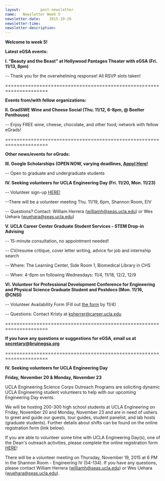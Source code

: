 ```yaml
---
layout:     	post-newsletter
name:	Newsletter Week 5
newsletter-date:	2015-10-26
newsletter-time:	
newsletter-description:	
---
```



<b>Welcome to week 5! </b>

<b>Latest eGSA events:</b>

<b>I. “Beauty and the Beast” at Hollywood Pantages Theater with eGSA (Fri. 11/13, 8pm)</b>

-- Thank you for the overwhelming response! All RSVP slots taken!

=====================================================================

<b>Events from/with fellow organizations:</b>

<b>II. GradSWE Wine and Cheese Social (Thu. 11/12, 6-8pm, @ Boelter Penthouse)</b>

-- Enjoy FREE wine, cheese, chocolate, and other food; network with fellow eGrads!

=====================================================================

<b>Other news/events for eGrads:</b>

<b>III. Google Scholarships (OPEN NOW, varying deadlines, <a href="https://www.google.com/edu/scholarships/" target="_blank">Appyl Here!</a></b>

-- Open to graduate and undergraduate students

<b>IV. Seeking volunteers for UCLA Engineering Day (Fri. 11/20, Mon. 11/23)</b>

-- Volunteer sign-up <a href="http://goo.gl/forms/8A7rBWHTgF" target="_blank">HERE!</a>

--There will be a volunteer meeting Thu. 11/19, 6pm, Shannon Room, EIV

-- Questions? Contact: William Herrera (<a href="mailto:williamh@seas.ucla.edu">williamh@seas.ucla.edu</a>) or Wes Uehara (<a href="mailto:wuehara@seas.ucla.edu">wuehara@seas.ucla.edu</a>)

<b>V. UCLA Career Center Graduate Student Services - STEM Drop-in Advising</b>

-- 15-minute consultation, no appointment needed! 

-- CV/resume critique, cover letter writing, advice for job and internship search

-- Where: The Learning Center, Side Room 1, Biomedical Library in CHS

-- When: 4-6pm on following Wednesdays: 11/4, 11/18, 12/2, 12/9

<b>VI. Volunteer for Professional Development Conference for Engineering and Physical Science Graduate Student and Postdocs (Mon. 11/16, @CNSI)</b>

-- Volunteer Availability Form (Fill out <a href="https://docs.google.com/forms/d/1Cbnt7apd0aE0_qAkvE2jJJ5rGcT0pnN1g4ABbDY8E5k/viewform?usp=send_form" target="_blank">the form</a> by 11/4) 

-- Questions: Contact Kristy at <a href="mailto:ksherrer@career.ucla.edu">ksherrer@career.ucla.edu</a>

=====================================================================

<b>If you have any questions or suggestions for eGSA, email us at <a href="mailto:secretary@bruinegsa.org">secretary@bruinegsa.org</a></b>

=====================================================================

<b>IV. Seeking volunteers for UCLA Engineering Day</b>

<b>Friday, November 20 & Monday, November 23</b>

UCLA Engineering Science Corps Outreach Programs are soliciting dynamic UCLA Engineering student volunteers to help with our upcoming Engineering Day events.

We will be hosting 200-300 high school students at UCLA Engineering on Friday, November 20 and Monday, November 23 and are in need of ushers to greet and guide our guests, tour guides, student panelist, and lab hosts (graduate students). Further details about shifts can be found on the online registration form (link below).

If you are able to volunteer some time with UCLA Engineering Day(s), one of the Dean's outreach activities, please complete the online registration form <a href="http://goo.gl/forms/8A7rBWHTgF" target="_blank">HERE</a>!

There will be a volunteer meeting on Thursday, November 19, 2015 at 6 PM in the Shannon Room - Engineering IV (54-134). If you have any questions, please contact William Herrera (<a href="mailto:williamh@seas.ucla.edu">williamh@seas.ucla.edu</a>) or Wes Uehara (<a href="mailto:wuehara@seas.ucla.edu">wuehara@seas.ucla.edu</a>).

